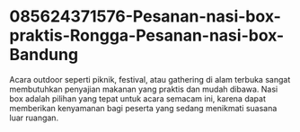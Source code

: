 # 085624371576-Pesanan-nasi-box-praktis-Rongga-Pesanan-nasi-box-Bandung
Acara outdoor seperti piknik, festival, atau gathering di alam terbuka sangat membutuhkan penyajian makanan yang praktis dan mudah dibawa. Nasi box adalah pilihan yang tepat untuk acara semacam ini, karena dapat memberikan kenyamanan bagi peserta yang sedang menikmati suasana luar ruangan.
